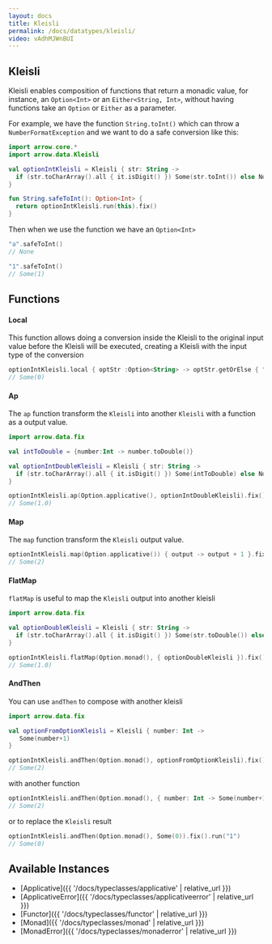 ```yaml
---
layout: docs
title: Kleisli
permalink: /docs/datatypes/kleisli/
video: vAdhMJWnBUI
---
```


## Kleisli
Kleisli enables composition of functions that return a monadic value, for instance, an `Option<Int>` or an `Either<String, Int>`, without having functions take an `Option` or `Either` as a parameter.

For example, we have the function `String.toInt()` which can throw a `NumberFormatException` and we want to do a safe conversion like this:

```kotlin
import arrow.core.*
import arrow.data.Kleisli

val optionIntKleisli = Kleisli { str: String ->
  if (str.toCharArray().all { it.isDigit() }) Some(str.toInt()) else None
}

fun String.safeToInt(): Option<Int> {
  return optionIntKleisli.run(this).fix()
}
```

Then when we use the function we have an `Option<Int>`

```kotlin
"a".safeToInt()
// None
```
```kotlin
"1".safeToInt()
// Some(1)
```

## Functions

#### Local
This function allows doing a conversion inside the Kleisli to the original input value before the Kleisli will be executed, creating a Kleisli with the input type of the conversion

```kotlin
optionIntKleisli.local { optStr :Option<String> -> optStr.getOrElse { "0" } }.run(None)
// Some(0)
```

#### Ap
The `ap` function transform the `Kleisli` into another `Kleisli` with a function as a output value.

```kotlin
import arrow.data.fix

val intToDouble = {number:Int -> number.toDouble()}

val optionIntDoubleKleisli = Kleisli { str: String ->
  if (str.toCharArray().all { it.isDigit() }) Some(intToDouble) else None
}

optionIntKleisli.ap(Option.applicative(), optionIntDoubleKleisli).fix().run("1")
// Some(1.0)
```

#### Map
The `map` function transform the `Kleisli` output value.

```kotlin
optionIntKleisli.map(Option.applicative()) { output -> output + 1 }.fix().run("1")
// Some(2)
```

#### FlatMap
`flatMap` is useful to map the `Kleisli` output into another kleisli

```kotlin
import arrow.data.fix

val optionDoubleKleisli = Kleisli { str: String ->
  if (str.toCharArray().all { it.isDigit() }) Some(str.toDouble()) else None
}

optionIntKleisli.flatMap(Option.monad(), { optionDoubleKleisli }).fix().run("1")
// Some(1.0)
```


#### AndThen
You can use `andThen` to compose with another kleisli

```kotlin
import arrow.data.fix

val optionFromOptionKleisli = Kleisli { number: Int ->
   Some(number+1)
}

optionIntKleisli.andThen(Option.monad(), optionFromOptionKleisli).fix().run("1")
// Some(2)
```

with another function

```kotlin
optionIntKleisli.andThen(Option.monad(), { number: Int -> Some(number+1) }).fix().run("1")
// Some(2)
```

or to replace the `Kleisli` result

```kotlin
optionIntKleisli.andThen(Option.monad(), Some(0)).fix().run("1")
// Some(0)
```

## Available Instances

* [Applicative]({{ '/docs/typeclasses/applicative' | relative_url }})
* [ApplicativeError]({{ '/docs/typeclasses/applicativeerror' | relative_url }})
* [Functor]({{ '/docs/typeclasses/functor' | relative_url }})
* [Monad]({{ '/docs/typeclasses/monad' | relative_url }})
* [MonadError]({{ '/docs/typeclasses/monaderror' | relative_url }})
